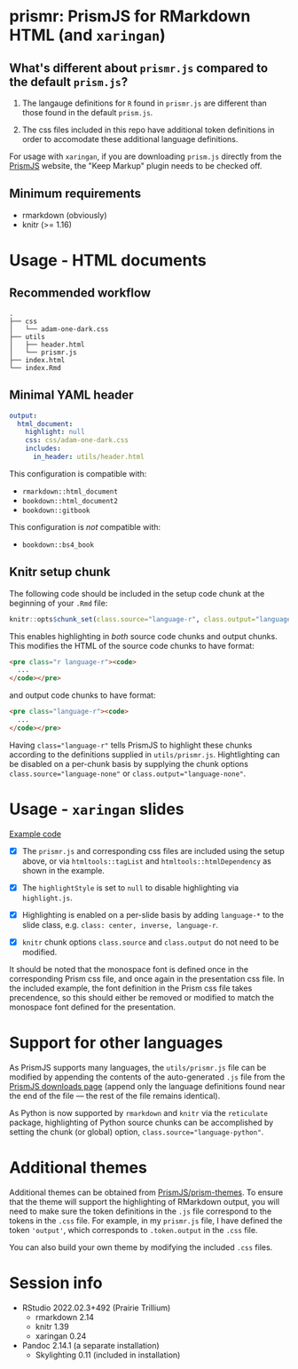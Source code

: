 # prismr: PrismJS for RMarkdown HTML (and `xaringan`)

## What's different about `prismr.js` compared to the default `prism.js`?

1. The langauge definitions for `R` found in `prismr.js` are different than those found in the
default `prism.js`.

2. The css files included in this repo have additional token definitions in order to accomodate
these additional language definitions.

For usage with `xaringan`, if you are downloading `prism.js` directly from the
[PrismJS](https://prismjs.com/download.html) website, the "Keep Markup" plugin needs to be
checked off.

## Minimum requirements

- rmarkdown (obviously)
- knitr (>= 1.16)

# Usage - HTML documents

## Recommended workflow

```shell
.
├── css
│   └── adam-one-dark.css
├── utils
│   ├── header.html
│   └── prismr.js
├── index.html
└── index.Rmd
```

## Minimal YAML header

```yaml
output:
  html_document:
    highlight: null
    css: css/adam-one-dark.css
    includes:
      in_header: utils/header.html
```

This configuration is compatible with:

- `rmarkdown::html_document`
- `bookdown::html_document2`
- `bookdown::gitbook`

This configuration is *not* compatible with:

- `bookdown::bs4_book`

## Knitr setup chunk

The following code should be included in the setup code chunk at the beginning of your `.Rmd` file:

```r
knitr::opts$chunk_set(class.source="language-r", class.output="language-r")
```

This enables highlighting in *both* source code chunks and output chunks. This
modifies the HTML of the source code chunks to have format:

```html
<pre class="r language-r"><code>
  ...
</code></pre>
```

and output code chunks to have format:

```html
<pre class="language-r"><code>
  ...
</code></pre>
```

Having `class="language-r"` tells PrismJS to highlight these chunks according to
the definitions supplied in `utils/prismr.js`. Hightlighting can be disabled on
a per-chunk basis by supplying the chunk options
`class.source="language-none"` or `class.output="language-none"`.

# Usage - `xaringan` slides

[Example code](https://github.com/adamoshen/prismr/blob/main/docs/xaringan/index.Rmd)

- [x] The `prismr.js` and corresponding css files are included using the setup
above, or via `htmltools::tagList` and `htmltools::htmlDependency` as shown in
the example.

- [x] The `highlightStyle` is set to `null` to disable highlighting via
`highlight.js`.

- [x] Highlighting is enabled on a per-slide basis by adding `language-*` to the slide
class, e.g. `class: center, inverse, language-r`.

- [x] `knitr` chunk options `class.source` and `class.output` do not need to be
modified.

It should be noted that the monospace font is defined once in the corresponding
Prism css file, and once again in the presentation css file. In the included example,
the font definition in the Prism css file takes precendence, so this should either
be removed or modified to match the monospace font defined for the presentation.

# Support for other languages

As PrismJS supports many languages, the `utils/prismr.js` file can be modified
by appending the contents of the auto-generated `.js` file from the
[PrismJS downloads page](https://prismjs.com/download.html#themes=prism)
(append only the language definitions found near the end of the file &mdash;
the rest of the file remains identical).

As Python is now supported by `rmarkdown` and `knitr` via the `reticulate`
package, highlighting of Python source chunks can be accomplished by setting the
chunk (or global) option, `class.source="language-python"`.

# Additional themes

Additional themes can be obtained from
[PrismJS/prism-themes](https://github.com/PrismJS/prism-themes). To ensure
that the theme will support the highlighting of RMarkdown output, you will need
to make sure the token definitions in the `.js` file correspond to the tokens
in the `.css` file. For example, in my `prismr.js` file, I have defined the
token `'output'`, which corresponds to `.token.output` in the `.css` file.

You can also build your own theme by modifying the included `.css` files.

# Session info

- RStudio 2022.02.3+492 (Prairie Trillium)
    - rmarkdown 2.14
    - knitr 1.39
    - xaringan 0.24
- Pandoc 2.14.1 (a separate installation)
    - Skylighting 0.11 (included in installation)

